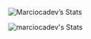 ![Marciocadev’s Stats](https://github-readme-stats.vercel.app/api?username=marciocadev&show_icons=true&theme=github_dark)

![marciocadev's Stats](https://github-readme-stats.vercel.app/api/top-langs/?username=marciocadev&theme=blue-green) 

<!--
**marciocadev/marciocadev** is a ✨ _special_ ✨ repository because its `README.md` (this file) appears on your GitHub profile.

Here are some ideas to get you started:

### Hi there 👋

- 👋 Hi, I’m @marciocadev
- 👀 I’m interested in ...
- 🔭 I’m currently working on ...
- 🌱 I’m currently learning ...
- 👯 I’m looking to collaborate on ...
- 💞️ I’m looking to collaborate on ...
- 🤔 I’m looking for help with ...
- 💬 Ask me about ...
- 📫 How to reach me: ...
- 😄 Pronouns: ...
- ⚡ Fun fact: ...
-->
